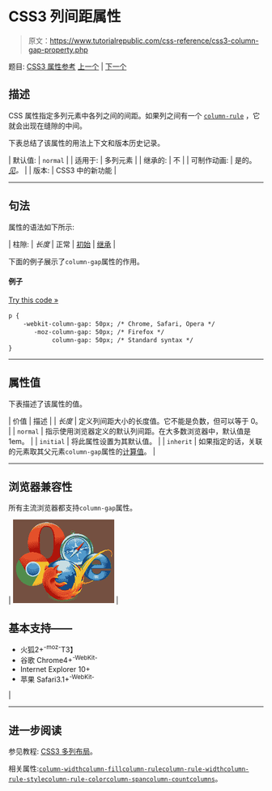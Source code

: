 # CSS3 列间距属性

> 原文：<https://www.tutorialrepublic.com/css-reference/css3-column-gap-property.php>

题目: [CSS3 属性参考](css3-properties.php) [上一个](css3-column-fill-property.php) | [下一个](css3-column-rule-property.php)

## 描述

CSS 属性指定多列元素中各列之间的间距。如果列之间有一个 [`column-rule`](css3-column-rule-property.php) ，它就会出现在缝隙的中间。

下表总结了该属性的用法上下文和版本历史记录。

| 默认值: | `normal` |
| 适用于: | 多列元素 |
| 继承的: | 不 |
| 可制作动画: | 是的。 [*见*](css-animatable-properties.php)*。* |
| 版本: | CSS3 中的新功能 |

* * *

## 句法

属性的语法如下所示:

| 柱隙: | *长度* &#124; 正常 &#124; [初始](../definitions.php#initial) &#124; [继承](../definitions.php#inherit) |

下面的例子展示了`column-gap`属性的作用。

#### 例子

[Try this code »](../codelab.php?topic=css3&file=column-gap-property "Try this code using online Editor")

```
p {
    -webkit-column-gap: 50px; /* Chrome, Safari, Opera */
       -moz-column-gap: 50px; /* Firefox */
            column-gap: 50px; /* Standard syntax */
}
```

* * *

## 属性值

下表描述了该属性的值。

| 价值 | 描述 |
| *长度* | 定义列间距大小的长度值。它不能是负数，但可以等于 0。 |
| `normal` | 指示使用浏览器定义的默认列间距。在大多数浏览器中，默认值是 1em。 |
| `initial` | 将此属性设置为其默认值。 |
| `inherit` | 如果指定的话，关联的元素取其父元素`column-gap`属性的[计算值](../definitions.php#computed-value)。 |

* * *

## 浏览器兼容性

所有主流浏览器都支持`column-gap`属性。

| ![Browsers Icon](img/e9331123c77668c1832e541c2fca1002.png) | 

## 基本支持——

*   火狐2+<sup class="badge">-moz-</sup>T3】
*   谷歌 Chrome4+<sup class="badge">-WebKit-</sup>
*   Internet Explorer 10+
*   苹果 Safari3.1+<sup class="badge">-WebKit-</sup>

 |

* * *

## 进一步阅读

参见教程: [CSS3 多列布局](../css-tutorial/css3-multi-column-layouts.php)。

相关属性:[`column-width`](css3-column-width-property.php)[`column-fill`](css3-column-fill-property.php)[`column-rule`](css3-column-rule-property.php)[`column-rule-width`](css3-column-rule-width-property.php)[`column-rule-style`](css3-column-rule-style-property.php)[`column-rule-color`](css3-column-rule-color-property.php)[`column-span`](css3-column-span-property.php)[`column-count`](css3-column-count-property.php)[`columns`](css3-columns-property.php)。